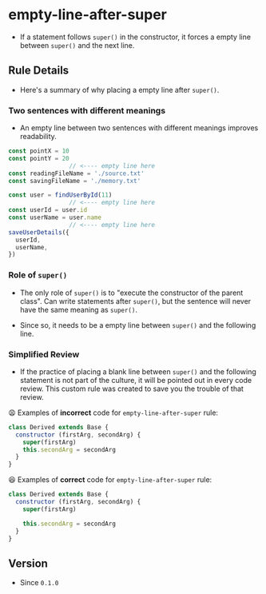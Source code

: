 # empty-line-after-super

* If a statement follows `super()` in the constructor, it forces a empty line between `super()` and the next line.

## Rule Details

* Here's a summary of why placing a empty line after `super()`.

### Two sentences with different meanings

* An empty line between two sentences with different meanings improves readability.

```js
const pointX = 10
const pointY = 20
                 // <---- empty line here
const readingFileName = './source.txt'
const savingFileName = './memory.txt'
```

```js
const user = findUserById(11)
                 // <---- empty line here
const userId = user.id
const userName = user.name
                 // <---- empty line here
saveUserDetails({
  userId,
  userName,
})
```

### Role of `super()`

* The only role of `super()` is to "execute the constructor of the parent class". Can write statements after `super()`, but the sentence will never have the same meaning as `super()`.

* Since so, it needs to be a empty line between `super()` and the following line.

### Simplified Review

* If the practice of placing a blank line between `super()` and the following statement is not part of the culture, it will be pointed out in every code review. This custom rule was created to save you the trouble of that review.

😩 Examples of **incorrect** code for `empty-line-after-super` rule:

```js
class Derived extends Base {
  constructor (firstArg, secondArg) {
    super(firstArg)
    this.secondArg = secondArg
  }
}
```

😆 Examples of **correct** code for `empty-line-after-super` rule:

```js
class Derived extends Base {
  constructor (firstArg, secondArg) {
    super(firstArg)

    this.secondArg = secondArg
  }
}
```

## Version

* Since `0.1.0`
